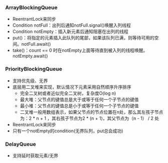### ArrayBlockingQueue
- ReentrantLock来同步
- Condition notFull：出列后通知notFull.signal()唤醒入列线程
- Condition notEmpty：插入新元素后通知阻塞在出列的线程
- put()：将指定的元素插入此队列的尾部，如果该队列已满，则等待可用的空间。notFull.await()
- take()：count == 0 时在notEmpty上面等待直到被入列的线程唤醒。notEmpty.await()
  
### PriorityBlockingQueue
- 支持优先级、无界
- 底层用二叉堆来实现，默认情况下元素采用自然顺序升序排序
  - 完全二叉树或者近似完全二叉树，复杂度O(log n)
  - 最大堆：父节点的键值总是大于或等于任何一个子节点的键值
  - 最小堆：父节点的键值总是小于或等于任何一个子节点的键值
  - 二叉堆一般用数组表示，如果父节点的节点位置在n处，那么其左孩子节点为：2 * n + 1 ，其右孩子节点为2 * (n + 1)，其父节点为（n - 1） / 2 处
- ReentrantLock来同步
- 只有一个notEmpty的condition(无界队列，put总会成功)

### DelayQueue
- 支持延时获取元素/无界
